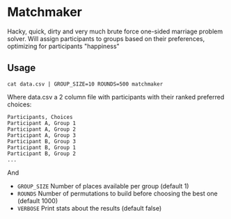 # Matchmaker

Hacky, quick, dirty and very much brute force one-sided marriage problem
solver. Will assign participants to groups based on their preferences,
optimizing for participants "happiness"

## Usage

```
cat data.csv | GROUP_SIZE=10 ROUNDS=500 matchmaker
```

Where data.csv a 2 column file with participants with their ranked preferred choices:

```csv
Participants, Choices
Participant A, Group 1
Participant A, Group 2
Participant A, Group 3
Participant B, Group 3
Participant B, Group 1
Participant B, Group 2
...
```

And

* `GROUP_SIZE` Number of places available per group (default 1)
* `ROUNDS` Number of permutations to build before choosing the best one (default 1000)
* `VERBOSE` Print stats about the results (default false)

